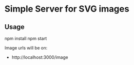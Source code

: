 # Simple Server for SVG images

## Usage

npm install
npm start

Image urls will be on:
-  http://localhost:3000/image